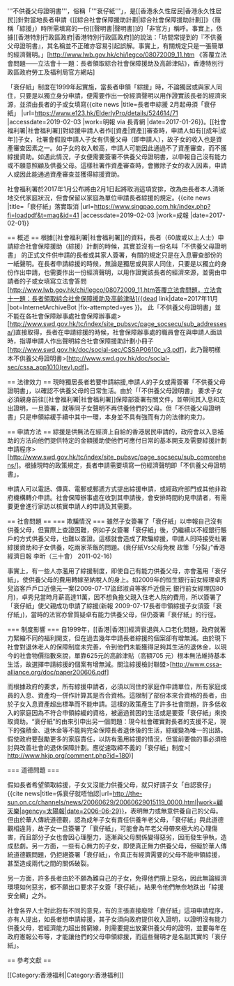 '''不供養父母證明書'''，俗稱「'''衰仔紙'''」，是[[香港永久性居民|香港永久性居民]]針對當地長者申請《[[綜合社會保障援助計劃|綜合社會保障援助計劃]]》（簡稱「綜援」）時所需填寫的一份[[聲明書|聲明書]]的「非官方」稱呼。事實上，依據[[香港特別行政區政府|香港特別行政區政府]]的說法：「坊間常提到的『不供養父母證明書』，其名稱並不正確亦容易引起誤解。事實上，有關規定只是一張簡單的經濟聲明。」<ref>[http://www.lwb.gov.hk/chi/legco/08072009_11.htm 《答覆立法會問題——立法會十一題：長者領取綜合社會保障援助及高齡津貼》，香港特別行政區政府勞工及福利局官方網站]</ref>

「衰仔紙」制度在1999年起實施，當長者申領「綜援」時，不論獨居或與家人同住，只要是以獨立身分申請，便需要作出一份經濟聲明以用作證實該長者的經濟來源，並須由長者的子或女填寫<ref name="長者申綜援">{{cite news |title=長者申綜援 2月起毋須「衰仔紙」 |url=https://www.e123.hk/ElderlyPro/details/524614/71 |accessdate=2019-02-03 |work=明報 via 長青網 |date=2017-01-26}}</ref>。[[社會福利署|社會福利署]]對綜援申請人者作[[資產|資產]]審查時，申請人如有[[成年|成年]]子女，社署會假設申請人子女有供養父母（即申請人），故子女的收入也是資產審查因素之一。如子女的收入較高，申請人可能因此通過不了資產審查，而不獲綜援資助。如遇此情況，子女便需要簽署不供養父母證明書，以申報自己沒有能力或不願意照顧及供養父母。這樣社署作資產審查時，會撇除子女的收入因素，申請人或因此能通過資產審查並獲得綜援資助。

社會福利署於2017年1月公布將由2月1日起將取消這項安排，改為由長者本人清晰地交代家庭狀況，但會保留以家庭為單位申請長者綜援的規定。<ref name="長者申綜援"/><ref>{{cite news |title=「衰仔紙」落實取消 |url=https://www.singpao.com.hk/index.php?fi=loadpdf&t=mag&id=41 |accessdate=2019-02-03 |work=成報 |date=2017-02-01}}</ref>

== 概述 ==
根據[[社會福利署|社會福利署]]的資料，長者（60歲或以上人士）申請綜合社會保障援助（綜援）計劃的時候，其實並沒有一份名叫「不供養父母證明書」 的正式文件供申請的長者或其家人簽署，有關的規定只是在入息審查部份的一紙聲明。在長者申請綜援的時候，無論是獨居或與家人同住，只要是以獨立的身份作出申請，也需要作出一份經濟聲明，以用作證實該長者的經濟來源，並需由申請者的子或女填寫<ref>立法會答問[http://www.lwb.gov.hk/chi/legco/08072009_11.htm答覆立法會問題，立法會十一題：長者領取綜合社會保障援助及高齡津貼]{{dead link|date=2017年11月 |bot=InternetArchiveBot |fix-attempted=yes }}</ref>。
此「不供養父母證明書」並不能在各社會保障辦事處<ref>社會保障辦事處>[http://www.swd.gov.hk/tc/index/site_pubsvc/page_socsecu/sub_addressesa/]</ref>直接取得，長者在申請綜援的時候，社會保障辦事處的職員會在與申請人面談時，指導申請人作出聲明<ref>綜合社會保障援助計劃小冊子[http://www.swd.gov.hk/doc/social-sec/CSSAP0610c_v3.pdf]</ref>，此乃聲明樣本<ref>不供養父母證明書>[http://www.swd.gov.hk/doc/social-sec/cssa_app1010(rev).pdf]</ref>。

== 法律效力 == 
現時獨居長者若要申請綜援,申請人的子女或需簽署「不供養父母證明書」，以確認不供養父母的日常生活。由於「「不供養父母證明書」 要求子女必須親身前往[[社會福利署|社會福利署]]保障部簽署有關文件，並帶同其入息和支出證明，一旦簽署，就等同子女聲明不再供養他們的父母。但「不供養父母證明書」只是申領綜緩手續中其中一環，本身並不具有強而有力的法律約束力。

== 申請方法 ==
綜援是供無法在經濟上自給的香港居民申請的，政府會以入息補助的方法向他們提供特定的金額援助使他們可應付日常的基本開支及需要<ref>綜援計劃申請程序>[http://www.swd.gov.hk/tc/index/site_pubsvc/page_socsecu/sub_comprehens/]</ref>。根據現時的政策規定，長者申請需要填寫一份經濟聲明即「不供養父母證明書」。

申請人可以電話、傳真、電郵或郵遞方式提出綜援申請，或經政府部門或其他非政府機構轉介申請。社會保障辦事處在收到其申請後，會安排時間約見申請者，有需要更會進行家訪以核實申請人的申請及其需要。

== 社會問題 ==
=== 欺騙情況 ===
雖然子女簽署了「衰仔紙」以申報自己沒有供養父母，但實際上查證困難，例如子女簽署「衰仔紙」後，仍繼續以不經銀行賬戶的方式供養父母，也難以查證。這樣就會造成了欺騙綜援，申請人同時接受社署綜援資助和子女供養，吃兩家茶飯的問題。(衰仔紙Vs父母免稅 政策「分裂」”香港經濟日報    李昕（三十會） 2011-02-16)

事實上，有一些人亦濫用了綜援制度，即使自己有能力供養父母，亦會濫用「衰仔紙」，使供養父母的費用轉嫁至納稅人的身上。如2009年的恒生銀行前女經理卓秀兒盜客戶戶口近億元一案(2009-07-17盜邱淑貞等客戶近億元 銀行前女經理囚80月)，卓秀兒當時月薪高達11萬，因不想負擔父親入住老人院的費用，所以簽署了「衰仔紙」使父親成功申請了綜援(新報 2009-07-17長者申領綜援子女須簽「衰仔紙」)，當時的法官亦曾質疑卓有能力供養父母，但仍簽署「衰仔紙」的行徑。

=== 制度影響 ===
自1999年，[[香港|香港]]經濟衰退與人口老化問題，政府就著力緊縮不同的福利開支，但在過去幾年申請長者綜援的個案卻有增無減。由於現下社會對退休老人的保障制度未完善，令到他們未能獲得足夠其生活的退休金，以現今的社會物價指數來說，單靠625元的高齡津貼（高額705 元）根本無法維持基本生活，故選擇申請綜援的個案有增無減。<ref>關注綜援檢討聯盟>[http://www.cssa-alliance.org/doc/paper200606.pdf]</ref>

而根據政府的要求，所有綜援申請者，必須以同住的家庭作申請單位，所有家庭成員的入息、資產均一併作計算其是否合資格。這限制了部份本來合資格的長者，由於子女入息資產超出標準而不能申請。這樣的政策產生了許多社會問題，許多低收入的家庭因為不符合申領綜緩的資格，被逼過貧困的生活或是要簽「衰仔紙」來換取資助。“衰仔紙”的由來引申出另一個問題：現今社會確實對長者的支援不足，現下的強積金、退休金等不能夠完全保障長者退休後的生活，綜緩變為唯一的出路。假使政府要鼓勵更多的家庭責任，以防有濫用綜援的情況，但當前要做的事必須檢討與改善社會的退休保障計劃。<ref>應從速取締不義的「衰仔紙」制度>[ http://www.hkjp.org/comment.php?id=180)]</ref>

=== 道德問題 ===

假如長者希望領取綜援，子女又沒能力供養父母，就只好請子女「自認衰仔」<ref>{{cite news|title=係衰仔就唔怕認|url=http://the-sun.on.cc/channels/news/20060629/20060629015119_0000.html|work=顧天樂|agency=太陽報|date=2006-06-29}}</ref>，表明無力或無意供養自己的父母。但由於華人傳統道德觀，認為成年子女有責任供養年老父母，「衰仔紙」與此道德觀相違背，故子女一旦簽署了「衰仔紙」，可能會為年老父母帶來極大的心理傷害，而且部分子女也會因心理壓力，逐漸與父母關係變得惡劣，因而發生爭執，造成悲劇。另一方面，一些有心無力的子女，即使真正無力供養父母，但礙於華人傳統道德觀問題，仍拒絕簽署「衰仔紙」，令真正有經濟需要的父母不能申領綜援，甚至造成兩代之間的關係破裂。

另一方面，許多長者由於不願為難自己的子女，免得他們揹上惡名，因此無論經濟環境如何惡劣，都不願出口要求子女簽「衰仔紙」，結果令他們無奈地跌出「綜援安全網」之外。

社會各界人士對此抱有不同的意見，有的主張直接廢除「衰仔紙」這項申請程序，亦有人提出，如長者想申請綜援，其子女須向政府提供收入證明，以證明沒有能力供養父母，若經濟能力超出貧窮線，則需要提出放棄供養父母的證明，並要每年在政府憲報公布等，才能讓他們的父母申領綜援，而這些聲明才是名副其實的「衰仔紙」。

== 參考文獻 ==
<div class="references-small">
<references />
</div>

[[Category:香港福利|Category:香港福利]]
